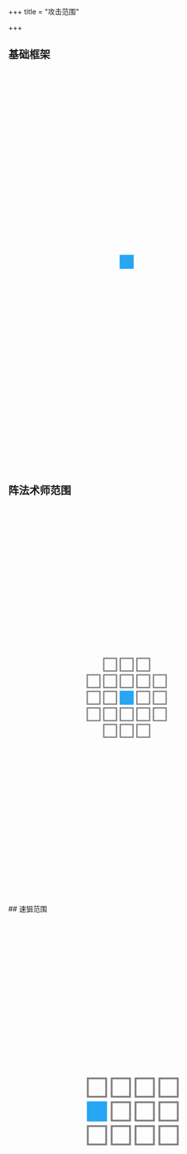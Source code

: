 +++
title = "攻击范围"

+++

## 基础框架

<div style="display: flex; justify-content: center; align-items: center; ">
  <svg xmlns="http://www.w3.org/2000/svg" viewBox="0 0 150 150" width="20vw" height="20vh">
    <defs>
      <rect id="1" fill="#27a6f3" width="22" height="22"/>
      <rect id="2" fill="none" stroke="gray" stroke-width="2" width="20" height="20"/>
    </defs>
    <use href="#1" x="53" y="53"/>
  </svg>
</div>

## 阵法术师范围

<div style="display: flex; justify-content: center; align-items: center; ">
  <svg xmlns="http://www.w3.org/2000/svg" viewBox="0 0 150 150" width="20vw" height="20vh">
    <defs>
      <rect id="1" fill="#27a6f3" width="22" height="22"/>
      <rect id="2" fill="none" stroke="gray" stroke-width="2" width="20" height="20"/>
    </defs>
    <use xlink:href="#2" x="28" y="2"/>
    <use xlink:href="#2" x="54" y="2"/>
    <use xlink:href="#2" x="80" y="2"/>
    <use xlink:href="#2" x="2" y="28"/>
    <use xlink:href="#2" x="28" y="28"/>
    <use xlink:href="#2" x="54" y="28"/>
    <use xlink:href="#2" x="80" y="28"/>
    <use xlink:href="#2" x="106" y="28"/>
    <use xlink:href="#2" x="2" y="54"/>
    <use xlink:href="#2" x="28" y="54"/>
    <use xlink:href="#1" x="53" y="53"/>
    <use xlink:href="#2" x="80" y="54"/>
    <use xlink:href="#2" x="106" y="54"/>
    <use xlink:href="#2" x="2" y="80"/>
    <use xlink:href="#2" x="28" y="80"/>
    <use xlink:href="#2" x="54" y="80"/>
    <use xlink:href="#2" x="80" y="80"/>
    <use xlink:href="#2" x="106" y="80"/>
    <use xlink:href="#2" x="28" y="106"/>
    <use xlink:href="#2" x="54" y="106"/>
    <use xlink:href="#2" x="80" y="106"/>
  </svg>
</div>
## 速狙范围

<div style="display: flex; justify-content: center; align-items: center; ">
    <svg xmlns="http://www.w3.org/2000/svg" xmlns:xlink="http://www.w3.org/1999/xlink" viewBox="0 0 104 78" width="20vw" height="20vh">
        <defs>
            <rect id="1" fill="#27a6f3" width="22" height="22"/>
            <rect id="2" fill="none" stroke="gray" stroke-width="2" width="20" height="20"/>
        </defs>
        <use xlink:href="#2" x="2" y="2"/>
        <use xlink:href="#2" x="28" y="2"/>
        <use xlink:href="#2" x="54" y="2"/>
        <use xlink:href="#2" x="80" y="2"/>
        <use xlink:href="#1" x="1" y="27"/>
        <use xlink:href="#2" x="28" y="28"/>
        <use xlink:href="#2" x="54" y="28"/>
        <use xlink:href="#2" x="80" y="28"/>
        <use xlink:href="#2" x="2" y="54"/>
        <use xlink:href="#2" x="28" y="54"/>
        <use xlink:href="#2" x="54" y="54"/>
        <use xlink:href="#2" x="80" y="54"/>
    </svg>
</div>
